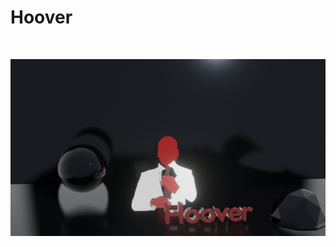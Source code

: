 # Hoover

<div align="center">
  <br />
  <p></p>
    <a href="https://github.com/TristanWellman/hoover.git"><img src="https://github.com/TristanWellman/hoover/blob/master/hoover_3.png" width="800" alt="hoover" /></a>
  </p>
  <br />
</div>